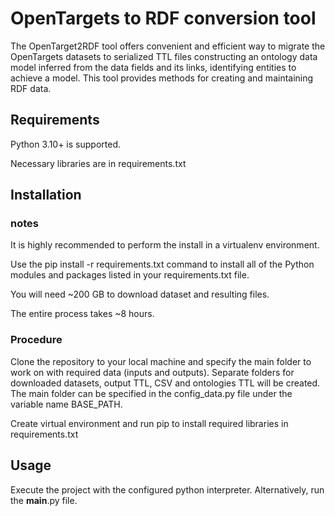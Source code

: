 # OpenTargets to RDF conversion tool

The OpenTarget2RDF tool offers convenient and efficient way to migrate the OpenTargets datasets to serialized TTL files constructing an ontology data model inferred from the data fields and its links, identifying entities to achieve a model. This tool provides methods for creating and maintaining RDF data.

## Requirements

Python 3.10+ is supported. 

Necessary libraries are in requirements.txt

## Installation

### notes
It is highly recommended to perform the install in a virtualenv environment.

Use the pip install -r requirements.txt command to install all of the Python modules and packages listed in your requirements.txt file.

You will need ~200 GB to download dataset and resulting files.

The entire process takes ~8 hours. 

### Procedure

Clone the repository to your local machine and specify the main folder to work on with required data (inputs and outputs). Separate folders for downloaded datasets, output TTL, CSV and ontologies TTL will be created.
The main folder can be specified in the config_data.py file under the variable name BASE_PATH.

Create virtual environment and run pip to install required libraries in requirements.txt

## Usage

Execute the project with the configured python interpreter.
Alternatively, run the __main__.py file.